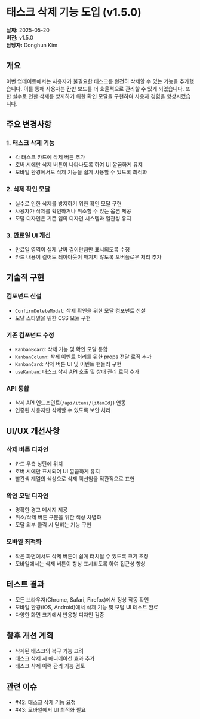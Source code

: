 # 태스크 삭제 기능 도입 (v1.5.0)

**날짜:** 2025-05-20  
**버전:** v1.5.0  
**담당자:** Donghun Kim

## 개요

이번 업데이트에서는 사용자가 불필요한 태스크를 완전히 삭제할 수 있는 기능을 추가했습니다. 이를 통해 사용자는 칸반 보드를 더 효율적으로 관리할 수 있게 되었습니다. 또한 실수로 인한 삭제를 방지하기 위한 확인 모달을 구현하여 사용자 경험을 향상시켰습니다.

## 주요 변경사항

### 1. 태스크 삭제 기능
- 각 태스크 카드에 삭제 버튼 추가
- 호버 시에만 삭제 버튼이 나타나도록 하여 UI 깔끔하게 유지
- 모바일 환경에서도 삭제 기능을 쉽게 사용할 수 있도록 최적화

### 2. 삭제 확인 모달
- 실수로 인한 삭제를 방지하기 위한 확인 모달 구현
- 사용자가 삭제를 확인하거나 취소할 수 있는 옵션 제공
- 모달 디자인은 기존 앱의 디자인 시스템과 일관성 유지

### 3. 만료일 UI 개선
- 만료일 영역이 실제 날짜 길이만큼만 표시되도록 수정
- 카드 내용이 길어도 레이아웃이 깨지지 않도록 오버플로우 처리 추가

## 기술적 구현

### 컴포넌트 신설
- `ConfirmDeleteModal`: 삭제 확인을 위한 모달 컴포넌트 신설
- 모달 스타일을 위한 CSS 모듈 구현

### 기존 컴포넌트 수정
- `KanbanBoard`: 삭제 기능 및 확인 모달 통합
- `KanbanColumn`: 삭제 이벤트 처리를 위한 props 전달 로직 추가
- `KanbanCard`: 삭제 버튼 UI 및 이벤트 핸들러 구현
- `useKanban`: 태스크 삭제 API 호출 및 상태 관리 로직 추가

### API 통합
- 삭제 API 엔드포인트(`/api/items/{itemId}`) 연동
- 인증된 사용자만 삭제할 수 있도록 보안 처리

## UI/UX 개선사항

### 삭제 버튼 디자인
- 카드 우측 상단에 위치
- 호버 시에만 표시되어 UI 깔끔하게 유지
- 빨간색 계열의 색상으로 삭제 액션임을 직관적으로 표현

### 확인 모달 디자인
- 명확한 경고 메시지 제공
- 취소/삭제 버튼 구분을 위한 색상 차별화
- 모달 외부 클릭 시 닫히는 기능 구현

### 모바일 최적화
- 작은 화면에서도 삭제 버튼이 쉽게 터치될 수 있도록 크기 조정
- 모바일에서는 삭제 버튼이 항상 표시되도록 하여 접근성 향상

## 테스트 결과

- 모든 브라우저(Chrome, Safari, Firefox)에서 정상 작동 확인
- 모바일 환경(iOS, Android)에서 삭제 기능 및 모달 UI 테스트 완료
- 다양한 화면 크기에서 반응형 디자인 검증

## 향후 개선 계획

- 삭제된 태스크의 복구 기능 고려
- 태스크 삭제 시 애니메이션 효과 추가
- 태스크 삭제 이력 관리 기능 검토

## 관련 이슈

- #42: 태스크 삭제 기능 요청
- #43: 모바일에서 UI 최적화 필요
